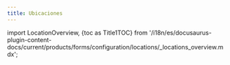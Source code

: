 ```yaml
---
title: Ubicaciones
---
```


import LocationOverview, {toc as Title1TOC} from '/i18n/es/docusaurus-plugin-content-docs/current/products/forms/configuration/locations/_locations_overview.mdx'; 

<LocationOverview/>

